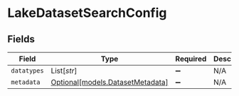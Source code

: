 # LakeDatasetSearchConfig


## Fields

| Field                                                            | Type                                                             | Required                                                         | Description                                                      |
| ---------------------------------------------------------------- | ---------------------------------------------------------------- | ---------------------------------------------------------------- | ---------------------------------------------------------------- |
| `datatypes`                                                      | List[*str*]                                                      | :heavy_minus_sign:                                               | N/A                                                              |
| `metadata`                                                       | [Optional[models.DatasetMetadata]](../models/datasetmetadata.md) | :heavy_minus_sign:                                               | N/A                                                              |